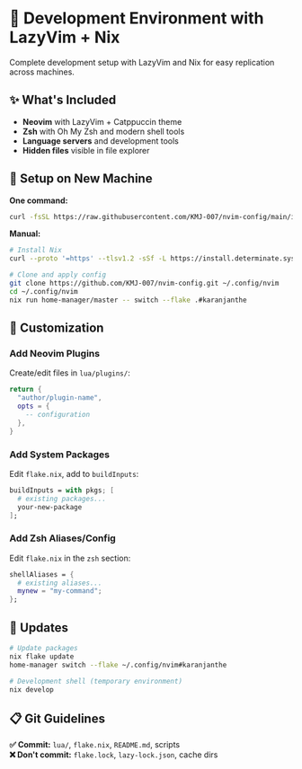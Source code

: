 # 🚀 Development Environment with LazyVim + Nix

Complete development setup with LazyVim and Nix for easy replication across machines.

## ✨ What's Included
- **Neovim** with LazyVim + Catppuccin theme
- **Zsh** with Oh My Zsh and modern shell tools  
- **Language servers** and development tools
- **Hidden files** visible in file explorer

## 🚀 Setup on New Machine

**One command:**
```bash
curl -fsSL https://raw.githubusercontent.com/KMJ-007/nvim-config/main/install.sh | bash
```

**Manual:**
```bash
# Install Nix
curl --proto '=https' --tlsv1.2 -sSf -L https://install.determinate.systems/nix | sh -s -- install

# Clone and apply config
git clone https://github.com/KMJ-007/nvim-config.git ~/.config/nvim
cd ~/.config/nvim
nix run home-manager/master -- switch --flake .#karanjanthe
```

## 🔧 Customization

### Add Neovim Plugins
Create/edit files in `lua/plugins/`:
```lua
return {
  "author/plugin-name",
  opts = {
    -- configuration
  },
}
```

### Add System Packages
Edit `flake.nix`, add to `buildInputs`:
```nix
buildInputs = with pkgs; [
  # existing packages...
  your-new-package
];
```

### Add Zsh Aliases/Config
Edit `flake.nix` in the `zsh` section:
```nix
shellAliases = {
  # existing aliases...
  mynew = "my-command";
};
```

## 🔄 Updates

```bash
# Update packages
nix flake update
home-manager switch --flake ~/.config/nvim#karanjanthe

# Development shell (temporary environment)
nix develop
```

## 📋 Git Guidelines

**✅ Commit:** `lua/`, `flake.nix`, `README.md`, scripts  
**❌ Don't commit:** `flake.lock`, `lazy-lock.json`, cache dirs
